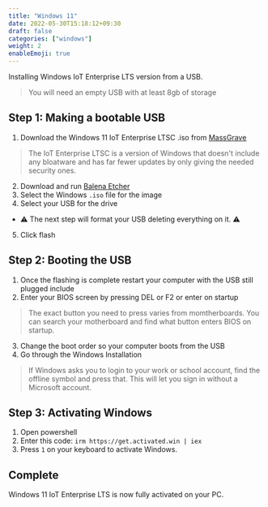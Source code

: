 ```yaml
---
title: "Windows 11"
date: 2022-05-30T15:18:12+09:30
draft: false
categories: ["windows"]
weight: 2
enableEmoji: true
---
```


Installing Windows IoT Enterprise LTS version from a USB.
> You will need an empty USB with at least 8gb of storage
## Step 1: Making a bootable USB

1. Download the Windows 11 IoT Enterprise LTSC .iso from [MassGrave](https://drive.massgrave.dev/en-us_windows_11_iot_enterprise_ltsc_2024_x64_dvd_f6b14814.iso)
> The IoT Enterprise LTSC is a version of Windows that doesn't include any bloatware and has far fewer updates by only giving the needed security ones.
2. Download and run [Balena Etcher](https://etcher.balena.io/)
3. Select the Windows ```.iso``` file for the image
4. Select your USB for the drive
- :warning: The next step will format your USB deleting everything on it. :warning:
5. Click flash

## Step 2: Booting the USB
1. Once the flashing is complete restart your computer with the USB still plugged include
2. Enter your BIOS screen by pressing DEL or F2 or enter on startup
> The exact button you need to press varies from momtherboards. You can search your motherboard and find what button enters BIOS on startup.
3. Change the boot order so your computer boots from the USB
4. Go through the Windows Installation
> If Windows asks you to login to your work or school account, find the offline symbol and press that. This will let you sign in without a Microsoft account.

## Step 3: Activating Windows
1. Open powershell
2. Enter this code: ```irm https://get.activated.win | iex```
3. Press ```1``` on your keyboard to activate Windows.

## Complete
Windows 11 IoT Enterprise LTS is now fully activated on your PC.

